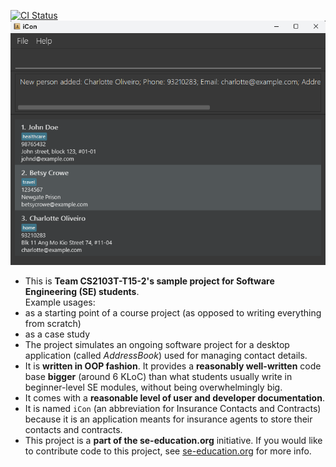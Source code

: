 [![CI Status](https://github.com/AY2526S1-CS2103T-T15-2/tp/actions/workflows/gradle.yml/badge.svg)](https://github.com/AY2526S1-CS2103T-T15-2/tp/actions/workflows/gradle.yml)
![Ui](docs/images/Ui.png)

* This is **Team CS2103T-T15-2's sample project for Software Engineering (SE) students**.<br>
  Example usages:
* as a starting point of a course project (as opposed to writing everything from scratch)
* as a case study
* The project simulates an ongoing software project for a desktop application (called _AddressBook_) used for managing contact details.
* It is **written in OOP fashion**. It provides a **reasonably well-written** code base **bigger** (around 6 KLoC) than what students usually write in beginner-level SE modules, without being overwhelmingly big.
* It comes with a **reasonable level of user and developer documentation**.
* It is named `iCon` (an abbreviation for Insurance Contacts and Contracts) because it is an application meants for insurance agents to store their contacts and contracts.
* This project is a **part of the se-education.org** initiative. If you would like to contribute code to this project, see [se-education.org](https://se-education.org/#contributing-to-se-edu) for more info.
